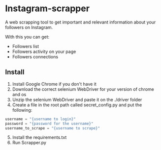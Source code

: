 # Instagram-scrapper
A web scrapping tool to get important and relevant information about your followers on Instagram.

With this you can get:
* Followers list
* Followers activity on your page
* Followers connections

## Install
1. Install Google Chrome if you don't have it
2. Download the correct selenium WebDriver for your version of chrome and os
3. Unzip the selenium WebDriver and paste it on the ./driver folder
4. Create a file in the root path called secret_config.py and put the following:
```python
username = "{username to login}"
password = "{password for the username}"
username_to_scrape = "{username to scrape}"
```
5. Install the requirements.txt
6. Run Scrapper.py